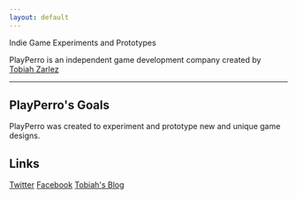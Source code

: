 ```yaml
---
layout: default
---
```


<div class="pretty-links">

<div class="lead lead-about">Indie Game Experiments and Prototypes
</div>

PlayPerro is an independent game development company created by [Tobiah Zarlez](http://www.tobiahz.com)

---

## PlayPerro's Goals

PlayPerro was created to experiment and prototype new and unique game designs.

## Links

[Twitter](http://twitter.com/PlayPerro)
[Facebook](http://www.facebook.com/PlayPerro)
[Tobiah's Blog](http://www.TobiahZ.com)

</div>

